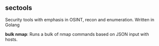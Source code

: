 ## sectools

Security tools with emphasis in OSINT, recon and enumeration. Written in Golang

**bulk nmap**: Runs a bulk of nmap commands based on JSON input with hosts.
